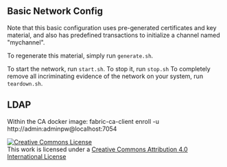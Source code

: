 ## Basic Network Config

Note that this basic configuration uses pre-generated certificates and
key material, and also has predefined transactions to initialize a 
channel named "mychannel".

To regenerate this material, simply run ``generate.sh``.

To start the network, run ``start.sh``.
To stop it, run ``stop.sh``
To completely remove all incriminating evidence of the network
on your system, run ``teardown.sh``.

## LDAP
Within the CA docker image:
fabric-ca-client enroll -u http://admin:adminpw@localhost:7054

<a rel="license" href="http://creativecommons.org/licenses/by/4.0/"><img alt="Creative Commons License" style="border-width:0" src="https://i.creativecommons.org/l/by/4.0/88x31.png" /></a><br />This work is licensed under a <a rel="license" href="http://creativecommons.org/licenses/by/4.0/">Creative Commons Attribution 4.0 International License</a>
